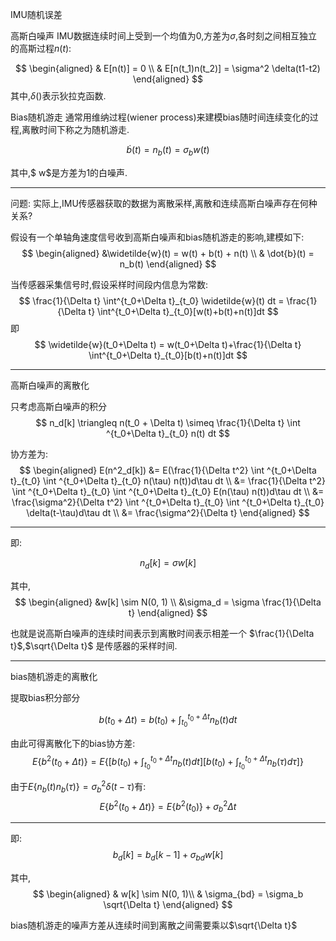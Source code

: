 IMU随机误差

高斯白噪声
IMU数据连续时间上受到一个均值为0,方差为$\sigma$,各时刻之间相互独立的高斯过程$n(t)$:

$$
\begin{aligned}
  & E[n(t)] = 0 \\
  & E[n(t_1)n(t_2)] = \sigma^2 \delta(t1-t2)
\end{aligned}
$$
其中,$\delta()$表示狄拉克函数.

Bias随机游走
通常用维纳过程(wiener process)来建模bias随时间连续变化的过程,离散时间下称之为随机游走.

$$
\dot{b}(t) = n_b(t) = \sigma_b w(t)
$$

其中,$ w$是方差为1的白噪声.

---

问题:
实际上,IMU传感器获取的数据为离散采样,离散和连续高斯白噪声存在何种关系?

假设有一个单轴角速度信号收到高斯白噪声和bias随机游走的影响,建模如下:
$$
\begin{aligned}
  &\widetilde{w}(t) = w(t) + b(t) + n(t) \\
  & \dot{b}(t) = n_b(t)
\end{aligned}
$$

当传感器采集信号时,假设采样时间段内信息为常数:
$$
\frac{1}{\Delta t} \int^{t_0+\Delta t}_{t_0} \widetilde{w}(t) dt = \frac{1}{\Delta t} \int^{t_0+\Delta t}_{t_0}[w(t)+b(t)+n(t)]dt
$$
即
$$
\widetilde{w}(t_0+\Delta t) = w(t_0+\Delta t)+\frac{1}{\Delta t} \int^{t_0+\Delta t}_{t_0}[b(t)+n(t)]dt
$$

---

高斯白噪声的离散化

只考虑高斯白噪声的积分
$$
n_d[k] \triangleq n(t_0 + \Delta t) \simeq \frac{1}{\Delta t} \int ^{t_0+\Delta t}_{t_0} n(t) dt
$$

协方差为:
$$
\begin{aligned}
  E(n^2_d[k]) &= E(\frac{1}{\Delta t^2} \int ^{t_0+\Delta t}_{t_0} \int ^{t_0+\Delta t}_{t_0} n(\tau) n(t))d\tau dt \\
  &= \frac{1}{\Delta t^2} \int ^{t_0+\Delta t}_{t_0} \int ^{t_0+\Delta t}_{t_0} E(n(\tau) n(t))d\tau dt \\
  &= \frac{\sigma^2}{\Delta t^2} \int ^{t_0+\Delta t}_{t_0} \int ^{t_0+\Delta t}_{t_0} \delta(t-\tau)d\tau dt \\
  &= \frac{\sigma^2}{\Delta t}
\end{aligned}
$$

---

即:

$$
  n_d[k] = \sigma w[k]
$$

其中,
$$
  \begin{aligned}
    &w[k] \sim N(0, 1) \\
    &\sigma_d = \sigma \frac{1}{\Delta t}
  \end{aligned}
$$
    
也就是说高斯白噪声的连续时间表示到离散时间表示相差一个 $\frac{1}{\Delta t}$,$\sqrt{\Delta t}$ 是传感器的采样时间.

---
bias随机游走的离散化

提取bias积分部分

$$
b(t_0+\Delta t) = b(t_0) + \int ^{t_0+\Delta t}_{t_0} n_b(t) dt
$$

由此可得离散化下的bias协方差:
$$
E\{b^2(t_0+\Delta t)\} = E\{[b(t_0)+\int ^{t_0+\Delta t}_{t_0}n_b(t)dt][b(t_0)+\int ^{t_0+\Delta t}_{t_0}n_b(\tau)d\tau]\}
$$

由于$E\{n_b(t)n_b(\tau)\} = \sigma^2_b \delta(t-\tau)$有:
$$
E\{b^2(t_0+\Delta t)\} = E\{b^2(t_0)\} + \sigma^2_b \Delta t
$$

---
即:
$$
b_d[k] = b_d[k-1] + \sigma_{bd}w[k]
$$

其中,
$$
\begin{aligned}
  & w[k] \sim N(0, 1)\\
  & \sigma_{bd} = \sigma_b \sqrt{\Delta t}
\end{aligned}
$$

  bias随机游走的噪声方差从连续时间到离散之间需要乘以$\sqrt{\Delta t}$










